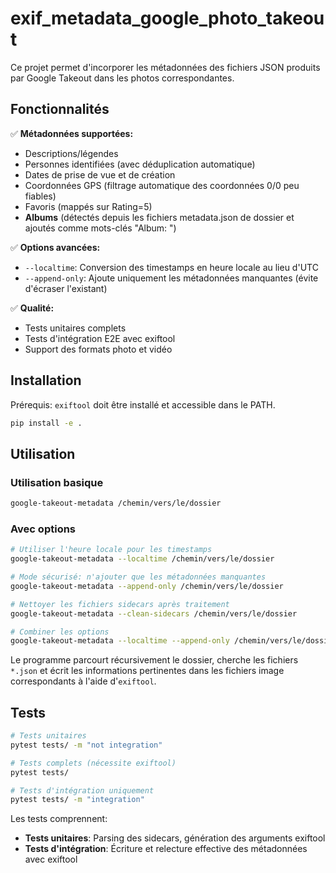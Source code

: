 # exif_metadata_google_photo_takeout

Ce projet permet d'incorporer les métadonnées des fichiers JSON produits par Google Takeout dans les photos correspondantes.

## Fonctionnalités

✅ **Métadonnées supportées:**
- Descriptions/légendes
- Personnes identifiées (avec déduplication automatique)
- Dates de prise de vue et de création
- Coordonnées GPS (filtrage automatique des coordonnées 0/0 peu fiables)
- Favoris (mappés sur Rating=5)
- **Albums** (détectés depuis les fichiers metadata.json de dossier et ajoutés comme mots-clés "Album: <nom>")

✅ **Options avancées:**
- `--localtime`: Conversion des timestamps en heure locale au lieu d'UTC
- `--append-only`: Ajoute uniquement les métadonnées manquantes (évite d'écraser l'existant)

✅ **Qualité:**
- Tests unitaires complets
- Tests d'intégration E2E avec exiftool
- Support des formats photo et vidéo

## Installation

Prérequis: `exiftool` doit être installé et accessible dans le PATH.

```bash
pip install -e .
```

## Utilisation

### Utilisation basique
```bash
google-takeout-metadata /chemin/vers/le/dossier
```

### Avec options
```bash
# Utiliser l'heure locale pour les timestamps
google-takeout-metadata --localtime /chemin/vers/le/dossier

# Mode sécurisé: n'ajouter que les métadonnées manquantes
google-takeout-metadata --append-only /chemin/vers/le/dossier

# Nettoyer les fichiers sidecars après traitement
google-takeout-metadata --clean-sidecars /chemin/vers/le/dossier

# Combiner les options
google-takeout-metadata --localtime --append-only /chemin/vers/le/dossier
```

Le programme parcourt récursivement le dossier, cherche les fichiers `*.json` et écrit les informations pertinentes dans les fichiers image correspondants à l'aide d'`exiftool`.

## Tests

```bash
# Tests unitaires
pytest tests/ -m "not integration"

# Tests complets (nécessite exiftool)
pytest tests/

# Tests d'intégration uniquement
pytest tests/ -m "integration"
```

Les tests comprennent:
- **Tests unitaires**: Parsing des sidecars, génération des arguments exiftool
- **Tests d'intégration**: Écriture et relecture effective des métadonnées avec exiftool
